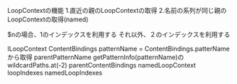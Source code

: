 
LoopContextの機能
1.直近の親のLoopContextの取得
2.名前の系列が同じ親のLoopContextの取得(named)

$nの場合、1のインデックスを利用する
それ以外、２のインデックスを利用する

ILoopContext 
ContentBindings
patternName = ContentBindings.patterName から取得
parentPatternName getPatternInfo(patternName)のwildcardPaths.at(-2)
parentContentBindings 
namedLoopContext 
loopIndexes 
namedLoopIndexes
